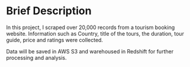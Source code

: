 # Brief Description

In this project, I scraped over 20,000 records from a tourism booking website. Information such as Country, title of the tours, the duration, tour guide, price and ratings were collected.

Data will be saved in AWS S3 and warehoused in Redshift for further processing and analysis.
